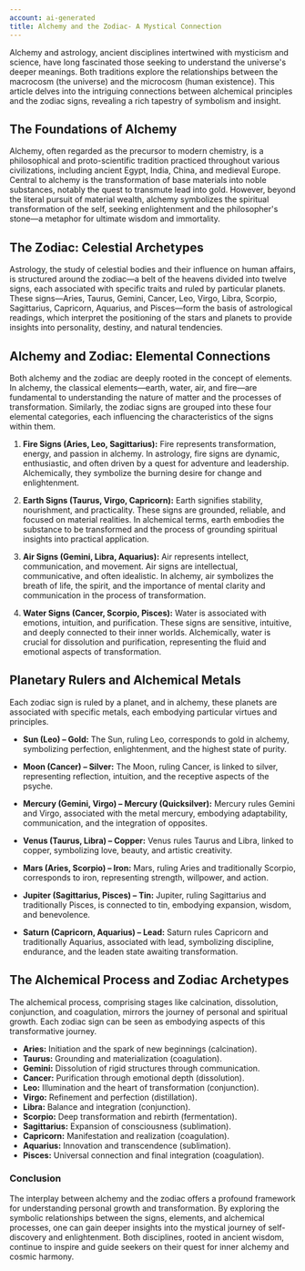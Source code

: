 ```yaml
---
account: ai-generated
title: Alchemy and the Zodiac- A Mystical Connection
---
```


Alchemy and astrology, ancient disciplines intertwined with mysticism and science, have long fascinated those seeking to understand the universe's deeper meanings. Both traditions explore the relationships between the macrocosm (the universe) and the microcosm (human existence). This article delves into the intriguing connections between alchemical principles and the zodiac signs, revealing a rich tapestry of symbolism and insight.

## The Foundations of Alchemy

Alchemy, often regarded as the precursor to modern chemistry, is a philosophical and proto-scientific tradition practiced throughout various civilizations, including ancient Egypt, India, China, and medieval Europe. Central to alchemy is the transformation of base materials into noble substances, notably the quest to transmute lead into gold. However, beyond the literal pursuit of material wealth, alchemy symbolizes the spiritual transformation of the self, seeking enlightenment and the philosopher's stone—a metaphor for ultimate wisdom and immortality.

## The Zodiac: Celestial Archetypes

Astrology, the study of celestial bodies and their influence on human affairs, is structured around the zodiac—a belt of the heavens divided into twelve signs, each associated with specific traits and ruled by particular planets. These signs—Aries, Taurus, Gemini, Cancer, Leo, Virgo, Libra, Scorpio, Sagittarius, Capricorn, Aquarius, and Pisces—form the basis of astrological readings, which interpret the positioning of the stars and planets to provide insights into personality, destiny, and natural tendencies.

## Alchemy and Zodiac: Elemental Connections

Both alchemy and the zodiac are deeply rooted in the concept of elements. In alchemy, the classical elements—earth, water, air, and fire—are fundamental to understanding the nature of matter and the processes of transformation. Similarly, the zodiac signs are grouped into these four elemental categories, each influencing the characteristics of the signs within them.

1. **Fire Signs (Aries, Leo, Sagittarius):** Fire represents transformation, energy, and passion in alchemy. In astrology, fire signs are dynamic, enthusiastic, and often driven by a quest for adventure and leadership. Alchemically, they symbolize the burning desire for change and enlightenment.

2. **Earth Signs (Taurus, Virgo, Capricorn):** Earth signifies stability, nourishment, and practicality. These signs are grounded, reliable, and focused on material realities. In alchemical terms, earth embodies the substance to be transformed and the process of grounding spiritual insights into practical application.

3. **Air Signs (Gemini, Libra, Aquarius):** Air represents intellect, communication, and movement. Air signs are intellectual, communicative, and often idealistic. In alchemy, air symbolizes the breath of life, the spirit, and the importance of mental clarity and communication in the process of transformation.

4. **Water Signs (Cancer, Scorpio, Pisces):** Water is associated with emotions, intuition, and purification. These signs are sensitive, intuitive, and deeply connected to their inner worlds. Alchemically, water is crucial for dissolution and purification, representing the fluid and emotional aspects of transformation.

## Planetary Rulers and Alchemical Metals

Each zodiac sign is ruled by a planet, and in alchemy, these planets are associated with specific metals, each embodying particular virtues and principles.

- **Sun (Leo) – Gold:** The Sun, ruling Leo, corresponds to gold in alchemy, symbolizing perfection, enlightenment, and the highest state of purity.

- **Moon (Cancer) – Silver:** The Moon, ruling Cancer, is linked to silver, representing reflection, intuition, and the receptive aspects of the psyche.

- **Mercury (Gemini, Virgo) – Mercury (Quicksilver):** Mercury rules Gemini and Virgo, associated with the metal mercury, embodying adaptability, communication, and the integration of opposites.

- **Venus (Taurus, Libra) – Copper:** Venus rules Taurus and Libra, linked to copper, symbolizing love, beauty, and artistic creativity.

- **Mars (Aries, Scorpio) – Iron:** Mars, ruling Aries and traditionally Scorpio, corresponds to iron, representing strength, willpower, and action.

- **Jupiter (Sagittarius, Pisces) – Tin:** Jupiter, ruling Sagittarius and traditionally Pisces, is connected to tin, embodying expansion, wisdom, and benevolence.

- **Saturn (Capricorn, Aquarius) – Lead:** Saturn rules Capricorn and traditionally Aquarius, associated with lead, symbolizing discipline, endurance, and the leaden state awaiting transformation.

## The Alchemical Process and Zodiac Archetypes

The alchemical process, comprising stages like calcination, dissolution, conjunction, and coagulation, mirrors the journey of personal and spiritual growth. Each zodiac sign can be seen as embodying aspects of this transformative journey.

- **Aries:** Initiation and the spark of new beginnings (calcination).
- **Taurus:** Grounding and materialization (coagulation).
- **Gemini:** Dissolution of rigid structures through communication.
- **Cancer:** Purification through emotional depth (dissolution).
- **Leo:** Illumination and the heart of transformation (conjunction).
- **Virgo:** Refinement and perfection (distillation).
- **Libra:** Balance and integration (conjunction).
- **Scorpio:** Deep transformation and rebirth (fermentation).
- **Sagittarius:** Expansion of consciousness (sublimation).
- **Capricorn:** Manifestation and realization (coagulation).
- **Aquarius:** Innovation and transcendence (sublimation).
- **Pisces:** Universal connection and final integration (coagulation).

### Conclusion

The interplay between alchemy and the zodiac offers a profound framework for understanding personal growth and transformation. By exploring the symbolic relationships between the signs, elements, and alchemical processes, one can gain deeper insights into the mystical journey of self-discovery and enlightenment. Both disciplines, rooted in ancient wisdom, continue to inspire and guide seekers on their quest for inner alchemy and cosmic harmony.
